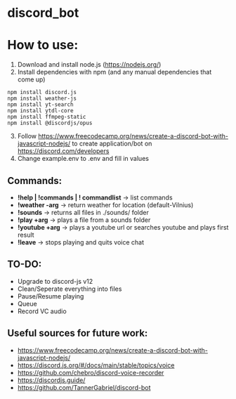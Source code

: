 # discord_bot

# How to use:
  1. Download and install node.js (https://nodejs.org/)
  2. Install dependencies with npm (and any manual dependencies that come up)
 
    npm install discord.js
    npm install weather-js
    npm install yt-search
    npm install ytdl-core
    npm install ffmpeg-static
    npm install @discordjs/opus

  3. Follow https://www.freecodecamp.org/news/create-a-discord-bot-with-javascript-nodejs/ to create application/bot on https://discord.com/developers
  4. Change example.env to .env and fill in values
## Commands:
  * **!help | !commands | ! commandlist** -> list commands
  * **!weather -arg** -> return weather for location (default-Vilnius)
  * **!sounds** -> returns all files in ./sounds/ folder
  * **!play +arg** -> plays a file from a sounds folder
  * **!youtube +arg** -> plays a youtube url or searches youtube and plays first result 
  * **!leave** -> stops playing and quits voice chat
 
## TO-DO:
  * Upgrade to discord-js v12
  * Clean/Seperate everything into files
  * Pause/Resume playing
  * Queue
  * Record VC audio
## Useful sources for future work:
  * https://www.freecodecamp.org/news/create-a-discord-bot-with-javascript-nodejs/
  * https://discord.js.org/#/docs/main/stable/topics/voice
  * https://github.com/chebro/discord-voice-recorder
  * https://discordjs.guide/
  * https://github.com/TannerGabriel/discord-bot
